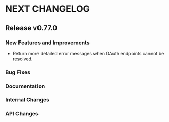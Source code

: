 # NEXT CHANGELOG

## Release v0.77.0

### New Features and Improvements

- Return more detailed error messages when OAuth endpoints cannot be resolved.

### Bug Fixes

### Documentation

### Internal Changes

### API Changes
